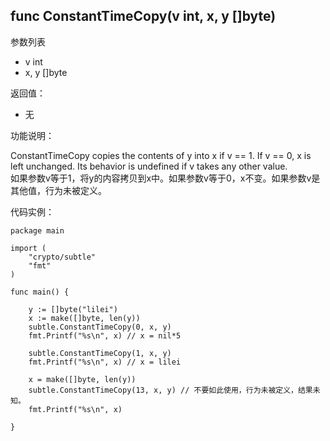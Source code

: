 ## func ConstantTimeCopy(v int, x, y []byte)

参数列表

- v int
- x, y []byte

返回值：

- 无

功能说明：

ConstantTimeCopy copies the contents of y into x if v == 1. If v == 0, x is left unchanged. Its behavior is undefined if v takes any other value.  
如果参数v等于1，将y的内容拷贝到x中。如果参数v等于0，x不变。如果参数v是其他值，行为未被定义。

代码实例：

  	package main
	
	import (
		"crypto/subtle"
		"fmt"
	)
	
	func main() {
	
		y := []byte("lilei")
		x := make([]byte, len(y))
		subtle.ConstantTimeCopy(0, x, y)
		fmt.Printf("%s\n", x) // x = nil*5
	
		subtle.ConstantTimeCopy(1, x, y)
		fmt.Printf("%s\n", x) // x = lilei
		
		x = make([]byte, len(y))
		subtle.ConstantTimeCopy(13, x, y) // 不要如此使用，行为未被定义，结果未知。
		fmt.Printf("%s\n", x)
	
	}
